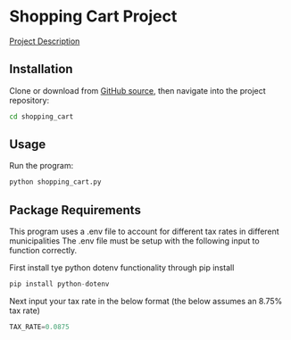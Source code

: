 # Shopping Cart Project

[Project Description](https://github.com/prof-rossetti/intro-to-python/blob/main/projects/shopping-cart/README.md)

## Installation

Clone or download from [GitHub source](https://github.com/Nate-Ondricek/shopping-cart), then navigate into the project repository:

```sh
cd shopping_cart
```

## Usage

Run the program:

```py
python shopping_cart.py
```

## Package Requirements
This program uses a .env file to account for different tax rates in different municipalities
The .env file must be setup with the following input to function correctly.



First install tye python dotenv functionality through pip install

```py
pip install python-dotenv
```
Next input your tax rate in the below format (the below assumes an 8.75% tax rate)

```py
TAX_RATE=0.0875
```

